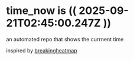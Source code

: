 # time_now is (( 2025-09-21T02:45:00.247Z ))

an automated repo that shows the currnent time

inspired by [breakingheatmap](https://github.com/breakingheatmap/breakingheatmap)